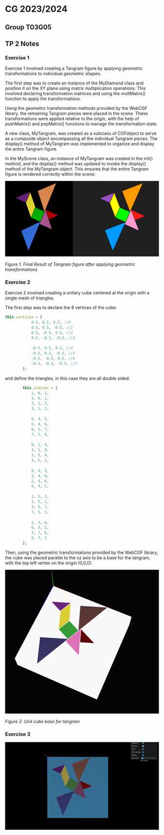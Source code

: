 # CG 2023/2024

## Group T03G05

## TP 2 Notes

### Exercise 1

Exercise 1 involved creating a Tangram figure by applying geometric transformations to individual geometric shapes. 

The first step was to create an instance of the MyDiamond class and position it on the XY plane using matrix multiplication operations. This involved declaring transformation matrices and using the multMatrix() function to apply the transformations.

Using the geometric transformation methods provided by the WebCGF library, the remaining Tangram pieces were placed in the scene. These transformations were applied relative to the origin, with the help of pushMatrix() and popMatrix() functions to manage the transformation state.

A new class, MyTangram, was created as a subclass of CGFobject to serve as a composite object encompassing all the individual Tangram pieces. The display() method of MyTangram was implemented to organize and display the entire Tangram figure.

In the MyScene class, an instance of MyTangram was created in the init() method, and the display() method was updated to invoke the display() method of the MyTangram object. This ensures that the entire Tangram figure is rendered correctly within the scene.


![Tangram](cg-t03g05-tp2-1.png)

*Figure 1. Final Result of Tangram figure after applying geometric transformations*

### Exercise 2 
Exercise 2 involved creating a unitary cube centered at the origin with a single mesh of triangles.

The first step was to declare the 8 vertices of the cube:
```js
this.vertices = [
            0.5, 0.5, 0.5, //0
            0.5, 0.5, -0.5, //1
            0.5, -0.5, 0.5, //2
            0.5, -0.5, -0.5, //3

            -0.5, 0.5, 0.5, //4
            -0.5, 0.5, -0.5, //5
            -0.5, -0.5, 0.5, //6
            -0.5, -0.5, -0.5, //7
		];
```

and define the triangles, in this case they are all double sided:
```js
		this.indices = [
            1, 0, 2,
            2, 0, 1,
            3, 1, 2,
            2, 1, 3,

            6, 4, 5,
            5, 4, 6,
            6, 5, 7,
            7, 5, 6,

            0, 1, 4,
            4, 1, 0,
            1, 5, 4,
            4, 5, 1,

            0, 4, 2,
            2, 4, 0,
            2, 4, 6,
            6, 4, 2,

            1, 5, 3,
            3, 5, 1,
            3, 5, 7, 
            7, 5, 3,

            2, 3, 6,
            6, 3, 2,
            3, 7, 6, 
            6, 7, 3
		];
```

Then, using the geometric transformations provided by the WebCGF library, the cube was placed parallel to the xz axis to be a base for the tangram, with the top left vertex on the origin (0,0,0).

![Cube and Tangram](cg-t03g05-tp2-2.png)

*Figure 2. Unit cube base for tangram*

### Exercise 3

![CubeQuad and Tangram](cg-t03g05-tp2-3.jpg)
